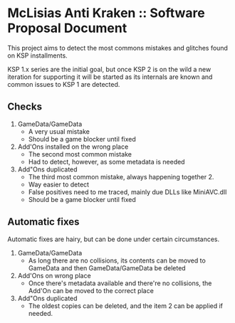 # McLisias Anti Kraken :: Software Proposal Document

This project aims to detect the most commons mistakes and glitches found on KSP installments.

KSP 1.x series are the initial goal, but once KSP 2 is on the wild a new iteration for supporting it will be started as its internals are known and common issues to KSP 1 are detected.

## Checks

1. GameData/GameData
	+ A very usual mistake
	+ Should be a game blocker until fixed
2. Add'Ons installed on the wrong place
	+ The second most common mistake
	+ Had to detect, however, as some metadata is needed
3. Add"Ons duplicated
	+ The third most common mistake, always happening together 2.
	+ Way easier to detect
	+ False positives need to me traced, mainly due DLLs like MiniAVC.dll
	+ Should be a game blocker until fixed

## Automatic fixes

Automatic fixes are hairy, but can be done under certain circumstances.

1. GameData/GameData
	+ As long there are no collisions, its contents can be moved to GameData and then GameData/GameData be deleted
2. Add'Ons on wrong place
	+ Once there's metadata available and there're no collisions, the Add'On can be moved to the correct place 
3. Add"Ons duplicated
	+ The oldest copies can be deleted, and the item 2 can be applied if needed.
 
